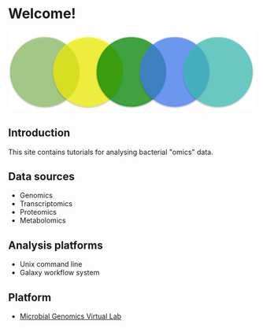 # Welcome!

![Logo](media/logos/sepsis-omics.png)

## Introduction

This site contains tutorials for analysing bacterial "omics" data.

## Data sources

* Genomics
* Transcriptomics
* Proteomics
* Metabolomics

## Analysis platforms

* Unix command line
* Galaxy workflow system

## Platform

* [Microbial Genomics Virtual Lab](http:/genome.edu.au/)
